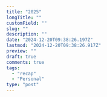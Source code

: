 ```yaml
---
title: "2025"
longTitle: ""
customField: ""
slug: ""
description: ""
date: "2024-12-20T09:38:26.197Z"
lastmod: "2024-12-20T09:38:26.917Z"
preview: ""
draft: true
comments: true
tags:
  - "recap"
  - "Personal"
type: "post"
---
```

